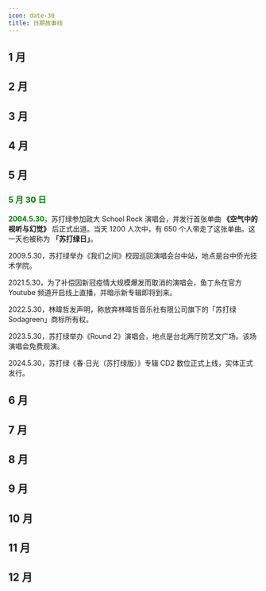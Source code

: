 ```yaml
---
icon: date-30
title: 日期故事线
---
```


## 1 月

## 2 月

## 3 月

## 4 月

## 5 月

### <span style="color:green;font-weight:bold">5 月 30 日</span>

<span style="color:green;font-weight:bold">2004.5.30</span>，苏打绿参加政大 School Rock 演唱会，并发行首张单曲 **《空气中的视听与幻觉》** 后正式出道。当天 1200 人次中，有 650 个人带走了这张单曲。这一天也被称为 **「苏打绿日」**。

2009.5.30，苏打绿举办《我们之间》校园巡回演唱会台中站，地点是台中侨光技术学院。

2021.5.30，为了补偿因新冠疫情大规模爆发而取消的演唱会，鱼丁糸在官方 Youtube 频道开启线上直播，并暗示新专辑即将到来。

2022.5.30，林暐哲发声明，称放弃林暐哲音乐社有限公司旗下的「苏打绿 Sodagreen」商标所有权。

2023.5.30，苏打绿举办《Round 2》演唱会，地点是台北两厅院艺文广场。该场演唱会免费观演。

2024.5.30，苏打绿《春·日光（苏打绿版）》专辑 CD2 数位正式上线，实体正式发行。

## 6 月

## 7 月

## 8 月

## 9 月

## 10 月

## 11 月

## 12 月
